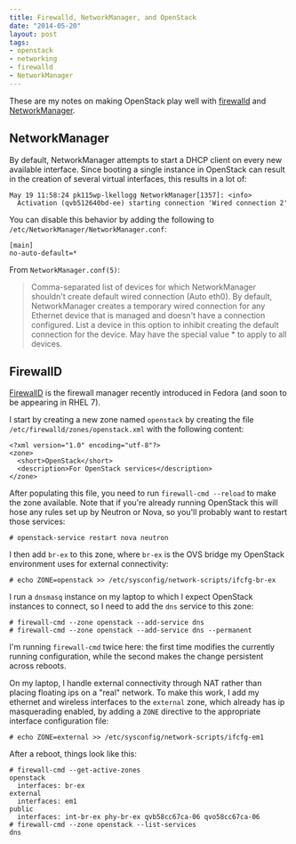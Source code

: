 ```yaml
---
title: Firewalld, NetworkManager, and OpenStack
date: "2014-05-20"
layout: post
tags:
- openstack
- networking
- firewalld
- NetworkManager
---
```


These are my notes on making OpenStack play well with [firewalld][]
and [NetworkManager][].

NetworkManager
--------------

By default, NetworkManager attempts to start a DHCP client on every
new available interface.  Since booting a single instance in OpenStack
can result in the creation of several virtual interfaces, this results
in a lot of:

    May 19 11:58:24 pk115wp-lkellogg NetworkManager[1357]: <info>
      Activation (qvb512640bd-ee) starting connection 'Wired connection 2'

You can disable this behavior by adding the following to
`/etc/NetworkManager/NetworkManager.conf`:

    [main]
    no-auto-default=*

From `NetworkManager.conf(5)`:

>  Comma-separated list of devices for which NetworkManager shouldn't
>  create default wired connection (Auto eth0). By default,
>  NetworkManager creates a temporary wired connection for any
>  Ethernet device that is managed and doesn't have a connection
>  configured. List a device in this option to inhibit creating the
>  default connection for the device. May have the special value * to
>  apply to all devices.

FirewallD
---------

[FirewallD][] is the firewall manager recently introduced in Fedora
(and soon to be appearing in RHEL 7).

I start by creating a new zone named `openstack` by creating the file
`/etc/firewalld/zones/openstack.xml` with the following content:

    <?xml version="1.0" encoding="utf-8"?>
    <zone>
      <short>OpenStack</short>
      <description>For OpenStack services</description>
    </zone>

After populating this file, you need to run `firewall-cmd --reload`
to make the zone available.  Note that if you're already running
OpenStack this will hose any rules set up by Neutron or Nova, so
you'll probably want to restart those services:

    # openstack-service restart nova neutron

I then add `br-ex` to this zone, where `br-ex` is the OVS bridge my
OpenStack environment uses for external connectivity:

    # echo ZONE=openstack >> /etc/sysconfig/network-scripts/ifcfg-br-ex

I run a `dnsmasq` instance on my laptop to which I expect OpenStack
instances to connect, so I need to add the `dns` service to this zone:

    # firewall-cmd --zone openstack --add-service dns
    # firewall-cmd --zone openstack --add-service dns --permanent

I'm running `firewall-cmd` twice here: the first time modifies the
currently running configuration, while the second makes the change
persistent across reboots.

On my laptop, I handle external connectivity through NAT rather than
placing floating ips on a "real" network.  To make this work, I add my
ethernet and wireless interfaces to the `external` zone, which already
has ip masquerading enabled, by adding a `ZONE` directive to the
appropriate interface configuration file:

    # echo ZONE=external >> /etc/sysconfig/network-scripts/ifcfg-em1

After a reboot, things look like this:

    # firewall-cmd --get-active-zones
    openstack
      interfaces: br-ex
    external
      interfaces: em1
    public
      interfaces: int-br-ex phy-br-ex qvb58cc67ca-06 qvo58cc67ca-06
    # firewall-cmd --zone openstack --list-services
    dns

[firewalld]: https://fedoraproject.org/wiki/FirewallD
[networkmanager]: https://wiki.gnome.org/Projects/NetworkManager

